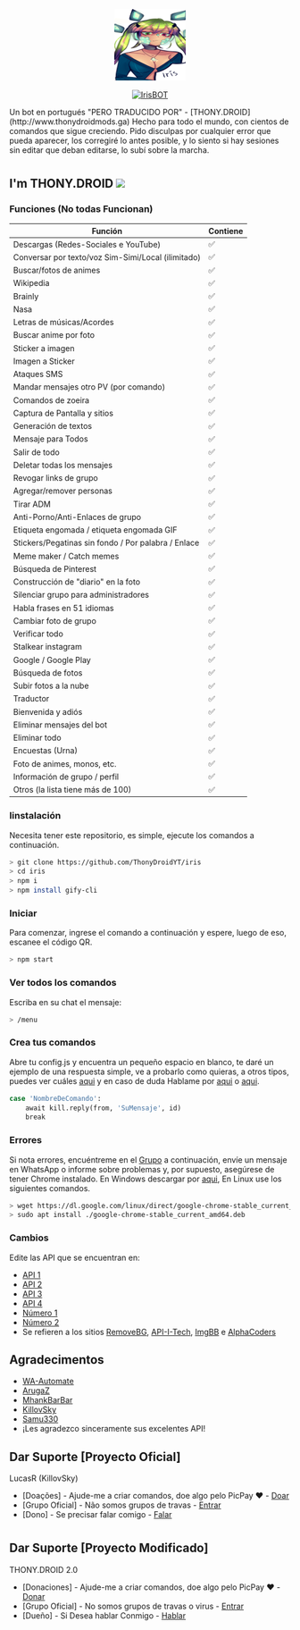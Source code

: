 <p align="center">
<img src="https://github.com/ThonyDroidYT/iris/blob/main/lib/media/img/iris.png" width="128" height="128"/>
</p>
<p align="center">
<a href="#"><img title="IrisBOT" src="https://img.shields.io/badge/IrisBOT-green?colorA=%23ff0000&colorB=%23017e40&style=for-the-badge"></a>
</p>
Un bot en portugués "PERO TRADUCIDO POR" - [THONY.DROID](http://www.thonydroidmods.ga)
Hecho para todo el mundo, con cientos de comandos que sigue creciendo.
Pido disculpas por cualquier error que pueda aparecer, los corregiré lo antes posible, y lo siento si hay sesiones sin editar que deban editarse, lo subí sobre la marcha.

#
## I'm THONY.DROID <img src="https://i.pinimg.com/originals/d2/14/1b/d2141b114b14198ede9b3ee4f4100520.gif" width="40px">
<p align="center"> 

### Funciones (No todas Funcionan)

| Función | Contiene|
| ------------- | ------------- |
| Descargas (Redes-Sociales e YouTube) |✅|
| Conversar por texto/voz Sim-Simi/Local (ilimitado) |✅|
| Buscar/fotos de animes |✅|
| Wikipedia |✅|
| Brainly |✅|
| Nasa |✅|
| Letras de músicas/Acordes |✅|
| Buscar anime por foto |✅|
| Sticker a imagen |✅|
| Imagen a Sticker |✅|
| Ataques SMS |✅|
| Mandar mensajes otro PV (por comando) |✅|
| Comandos de zoeira |✅|
| Captura de Pantalla y sitios |✅|
| Generación de textos |✅|
| Mensaje para Todos |✅|
| Salir de todo |✅|
| Deletar todas los mensajes |✅|
| Revogar links de grupo|✅|
| Agregar/remover personas |✅|
| Tirar ADM |✅|
| Anti-Porno/Anti-Enlaces de grupo | ✅ |
| Etiqueta engomada / etiqueta engomada GIF | ✅ |
| Stickers/Pegatinas sin fondo / Por palabra / Enlace | ✅ |
| Meme maker / Catch memes | ✅ |
| Búsqueda de Pinterest | ✅ |
| Construcción de "diario" en la foto | ✅ |
| Silenciar grupo para administradores | ✅ |
| Habla frases en 51 idiomas | ✅ |
| Cambiar foto de grupo | ✅ |
| Verificar todo | ✅ |
| Stalkear instagram | ✅ |
| Google / Google Play | ✅ |
| Búsqueda de fotos | ✅ |
| Subir fotos a la nube | ✅ |
| Traductor | ✅ |
| Bienvenida y adiós | ✅ |
| Eliminar mensajes del bot | ✅ |
| Eliminar todo | ✅ |
| Encuestas (Urna) | ✅ |
| Foto de animes, monos, etc. | ✅ |
| Información de grupo / perfil | ✅ |
| Otros (la lista tiene más de 100) | ✅ |

### Iinstalación
Necesita tener este repositorio, es simple, ejecute los comandos a continuación.

```bash
> git clone https://github.com/ThonyDroidYT/iris
> cd iris
> npm i
> npm install gify-cli
```

### Iniciar
Para comenzar, ingrese el comando a continuación y espere, luego de eso, escanee el código QR.

```bash
> npm start
```

### Ver todos los comandos
Escriba en su chat el mensaje:

```bash
> /menu
```

### Crea tus comandos
Abre tu config.js y encuentra un pequeño espacio en blanco, te daré un ejemplo de una respuesta simple, ve a probarlo como quieras, a otros tipos, puedes ver cuáles [aqui](https://docs.openwa.dev/classes/client.html) y en caso de duda Hablame por [aqui](https://facebook.com/ThonyDroidYt) o [aqui](https://t.me/Thony_DroidYT).

```bash
case 'NombreDeComando':
    await kill.reply(from, 'SuMensaje', id)
    break
 ```
 
### Errores
Si nota errores, encuéntreme en el [Grupo](https://chat.whatsapp.com/C4PUL7gLsyH5C9VUoDKhp6) a continuación, envíe un mensaje en WhatsApp o informe sobre problemas y, por supuesto, asegúrese de tener Chrome instalado.
En Windows descargar por [aqui](https://www.google.com/chrome), En Linux use los siguientes comandos.

```bash
> wget https://dl.google.com/linux/direct/google-chrome-stable_current_amd64.deb
> sudo apt install ./google-chrome-stable_current_amd64.deb
```

### Cambios
Edite las API que se encuentran en:

- [API 1](https://github.com/KillovSky/iris/blob/master/config.js#L49)
- [API 2](https://github.com/KillovSky/iris/blob/master/lib/functions.js#L12)
- [API 3](https://github.com/KillovSky/iris/blob/master/lib/functions.js#L33)
- [API 4](https://github.com/KillovSky/iris/blob/master/config.js#L67)
- [Número 1](https://github.com/KillovSky/iris/blob/master/config.js#L1217)
- [Número 2](https://github.com/KillovSky/iris/blob/master/config.js#L67)
- Se refieren a los sitios [RemoveBG](https://www.remove.bg/pt-br), [API-I-Tech](https://api.i-tech.id/), [ImgBB](https://api.imgbb.com/) e [AlphaCoders](https://wall.alphacoders.com/api.php)

## Agradecimentos
- [WA-Automate](https://github.com/open-wa/wa-automate-nodejs)
- [ArugaZ](https://github.com/ArugaZ/whatsapp-bot)
- [MhankBarBar](https://github.com/MhankBarBar/whatsapp-bot)
- [KillovSky](https://github.com/KillovSky)
- [Samu330](https://github.com/Samu330)
- ¡Les agradezco sinceramente sus excelentes API!

## Dar Suporte [Proyecto Oficial]
LucasR (KillovSky)
- [Doações] - Ajude-me a criar comandos, doe algo pelo PicPay ❤️ - [Doar](https://picpay.me/userlucas123)
- [Grupo Oficial] - Não somos grupos de travas - [Entrar](https://chat.whatsapp.com/H53MdwhtnRf7TGX1VJ2Jje)
- [Dono] - Se precisar falar comigo - [Falar](https://wa.me/+5518998044132)
#
## Dar Suporte [Proyecto Modificado]
THONY.DROID 2.0
- [Donaciones] - Ajude-me a criar comandos, doe algo pelo PicPay ❤️ - [Donar](https://picpay.me/userlucas123)
- [Grupo Oficial] - No somos grupos de travas o virus - [Entrar](https://chat.whatsapp.com/H53MdwhtnRf7TGX1VJ2Jje)
- [Dueño] - Si Desea hablar Conmigo - [Hablar](https://t.me/Thony_DroidYT)
